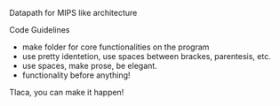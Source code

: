 Datapath for MIPS like architecture

Code Guidelines
- make folder for core functionalities on the program
- use pretty identetion, use spaces between brackes, parentesis, etc.
- use spaces, make prose, be elegant.
- functionality before anything!

Tlaca, you can make it happen! 
